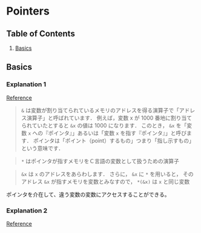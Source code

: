# Pointers

## Table of Contents
1. [Basics](#basics)


## Basics
### Explanation 1
[Reference](http://www-watt.mech.eng.osaka-u.ac.jp/~tasai/ptrdoc/node5.html)

> `&` は変数が割り当てられているメモリのアドレスを得る演算子で「アドレス演算子」と呼ばれています． 
> 例えば，変数 x が 1000 番地に割り当てられていたとすると `&x` の値は 1000 になります．
> このとき， `&x` を「変数 `x` への『ポインタ』」あるいは「変数 `x` を指す『ポインタ』」と呼びます．
> ポインタは「ポイント（point）するもの」つまり「指し示すもの」という意味です．

> `*` はポインタが指すメモリをＣ言語の変数として扱うための演算子

> `&x` は `x` のアドレスをあらわします． さらに， `&x` に `*` を用いると， そのアドレス `&x` が指すメモリを変数とみなすので， `*(&x)` は `x` と同じ変数

ポインタを介在して、違う変数の変数にアクセスすることができる。

### Explanation 2
[Reference](http://www.cplusplus.com/doc/tutorial/pointers/)
